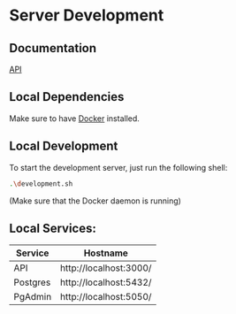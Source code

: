 # Server Development

## Documentation

[API](docs/api.md)

## Local Dependencies

Make sure to have [Docker](https://docs.docker.com/get-docker/) installed.

## Local Development

To start the development server, just run the following shell:

```bash
.\development.sh
```

(Make sure that the Docker daemon is running)

## Local Services:

| Service  | Hostname               |
| -------- | ---------------------- |
| API      | http://localhost:3000/ |
| Postgres | http://localhost:5432/ |
| PgAdmin  | http://localhost:5050/ |
